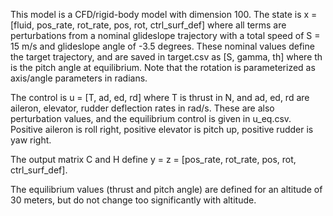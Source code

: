 This model is a CFD/rigid-body model with dimension 100. The state is
x = [fluid, pos_rate, rot_rate, pos, rot, ctrl_surf_def] where all
terms are perturbations from a nominal glideslope trajectory with a
total speed of S = 15 m/s and glideslope angle of -3.5 degrees. These
nominal values define the target trajectory, and are saved in 
target.csv as [S, gamma, th] where th is the pitch angle at 
equilibrium. Note that the rotation is parameterized as axis/angle
parameters in radians.

The control is u = [T, ad, ed, rd] where T is thrust in N, and ad, ed, rd are aileron, elevator, rudder deflection rates in rad/s. These are also perturbation values, and the equilibrium control is given in u_eq.csv. Positive aileron is roll right, positive elevator is pitch up, positive rudder is yaw right.

The output matrix C and H define y = z = [pos_rate, rot_rate, pos, rot, ctrl_surf_def].

The equilibrium values (thrust and pitch angle) are defined for an altitude of 30 meters, but do not change too significantly with altitude.
